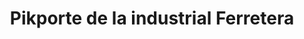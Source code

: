 ---
title: "Pikporte de la industrial Ferretera"
url: /pamplona-iruna/pikporte-de-la-industrial-ferretera/
shop: puertas
---